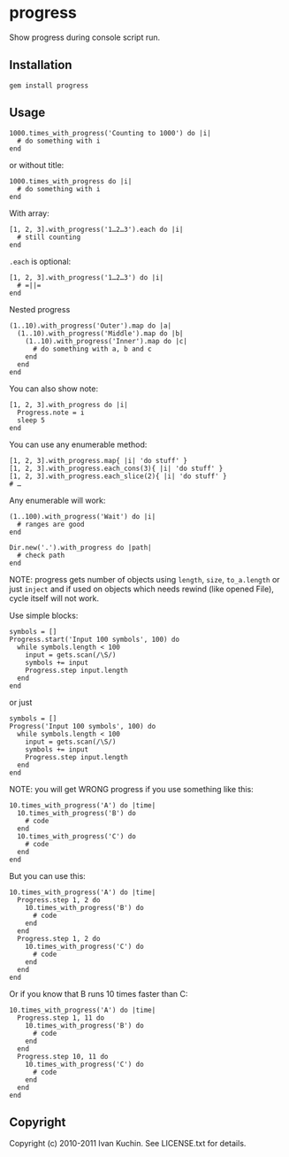 # progress

Show progress during console script run.

## Installation

    gem install progress

## Usage

    1000.times_with_progress('Counting to 1000') do |i|
      # do something with i
    end

or without title:

    1000.times_with_progress do |i|
      # do something with i
    end

With array:

    [1, 2, 3].with_progress('1…2…3').each do |i|
      # still counting
    end

`.each` is optional:

    [1, 2, 3].with_progress('1…2…3') do |i|
      # =||=
    end

Nested progress

    (1..10).with_progress('Outer').map do |a|
      (1..10).with_progress('Middle').map do |b|
        (1..10).with_progress('Inner').map do |c|
          # do something with a, b and c
        end
      end
    end

You can also show note:

    [1, 2, 3].with_progress do |i|
      Progress.note = i
      sleep 5
    end

You can use any enumerable method:

    [1, 2, 3].with_progress.map{ |i| 'do stuff' }
    [1, 2, 3].with_progress.each_cons(3){ |i| 'do stuff' }
    [1, 2, 3].with_progress.each_slice(2){ |i| 'do stuff' }
    # …

Any enumerable will work:

    (1..100).with_progress('Wait') do |i|
      # ranges are good
    end

    Dir.new('.').with_progress do |path|
      # check path
    end

NOTE: progress gets number of objects using `length`, `size`, `to_a.length` or just `inject` and if used on objects which needs rewind (like opened File), cycle itself will not work.

Use simple blocks:

    symbols = []
    Progress.start('Input 100 symbols', 100) do
      while symbols.length < 100
        input = gets.scan(/\S/)
        symbols += input
        Progress.step input.length
      end
    end

or just

    symbols = []
    Progress('Input 100 symbols', 100) do
      while symbols.length < 100
        input = gets.scan(/\S/)
        symbols += input
        Progress.step input.length
      end
    end

NOTE: you will get WRONG progress if you use something like this:

    10.times_with_progress('A') do |time|
      10.times_with_progress('B') do
        # code
      end
      10.times_with_progress('C') do
        # code
      end
    end

But you can use this:

    10.times_with_progress('A') do |time|
      Progress.step 1, 2 do
        10.times_with_progress('B') do
          # code
        end
      end
      Progress.step 1, 2 do
        10.times_with_progress('C') do
          # code
        end
      end
    end

Or if you know that B runs 10 times faster than C:

    10.times_with_progress('A') do |time|
      Progress.step 1, 11 do
        10.times_with_progress('B') do
          # code
        end
      end
      Progress.step 10, 11 do
        10.times_with_progress('C') do
          # code
        end
      end
    end

## Copyright

Copyright (c) 2010-2011 Ivan Kuchin. See LICENSE.txt for details.
